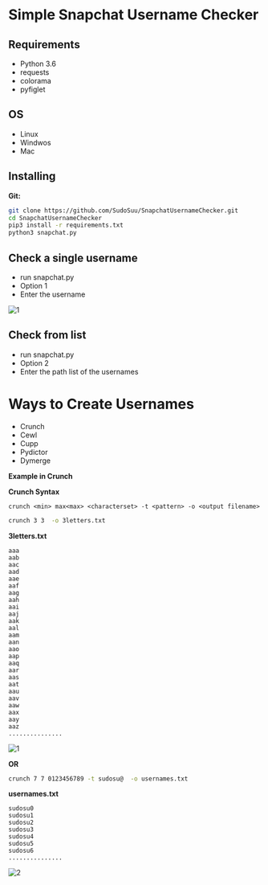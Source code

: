 # Simple Snapchat Username Checker
## Requirements
- Python 3.6
- requests
- colorama
- pyfiglet

## OS
- Linux
- Windwos
- Mac

## Installing

**Git:**
```bash
git clone https://github.com/SudoSuu/SnapchatUsernameChecker.git
cd SnapchatUsernameChecker
pip3 install -r requirements.txt
python3 snapchat.py
```


## Check a single username
 - run snapchat.py
 - Option 1 
 - Enter the username

![1](https://github.com/SudoSuu/SnapchatUsernameChecker/blob/main/screenshots/s.png)



## Check from list
- run snapchat.py
- Option 2 
- Enter the path list of the usernames


# Ways to Create Usernames
- Crunch
- Cewl
- Cupp
- Pydictor
- Dymerge

**Example in Crunch**

**Crunch Syntax**
```
crunch <min> max<max> <characterset> -t <pattern> -o <output filename>
```


```bash
crunch 3 3  -o 3letters.txt
```
**3letters.txt**
```
aaa
aab
aac
aad
aae
aaf
aag
aah
aai
aaj
aak
aal
aam
aan
aao
aap
aaq
aar
aas
aat
aau
aav
aaw
aax
aay
aaz
............... 
```
![1](https://github.com/SudoSuu/SnapchatUsernameChecker/blob/main/screenshots/3.png)

**OR**

```bash
crunch 7 7 0123456789 -t sudosu@  -o usernames.txt
```

**usernames.txt**
```
sudosu0
sudosu1
sudosu2
sudosu3
sudosu4
sudosu5
sudosu6
............... 
```
![2](https://github.com/SudoSuu/SnapchatUsernameChecker/blob/main/screenshots/sudosu.png)



